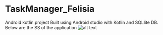 # TaskManager_Felisia
Android kotlin project
Built using Android studio with Kotlin and SQLlite DB.
Below are the SS of the application
![alt text](https://drive.google.com/open?id=1fUQgoukv7qy-J-K5x9fqOZpmmcV0JlR_)
